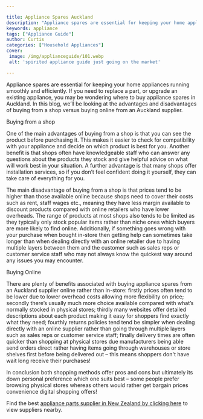 ```yaml
---

title: Appliance Spares Auckland
description: "Appliance spares are essential for keeping your home appliances running smoothly and efficiently. If you need to replace a part, o...get more detail"
keywords: appliance
tags: ["Appliance Guide"]
author: Curtis
categories: ["Household Appliances"]
cover: 
 image: /img/applianceguide/101.webp
 alt: 'spirited appliance guide just going on the market'

---
```


Appliance spares are essential for keeping your home appliances running smoothly and efficiently. If you need to replace a part, or upgrade an existing appliance, you may be wondering where to buy appliance spares in Auckland. In this blog, we’ll be looking at the advantages and disadvantages of buying from a shop versus buying online from an Auckland supplier.

Buying from a shop

One of the main advantages of buying from a shop is that you can see the product before purchasing it. This makes it easier to check for compatibility with your appliance and decide on which product is best for you. Another benefit is that shops often have knowledgeable staff who can answer any questions about the products they stock and give helpful advice on what will work best in your situation. A further advantage is that many shops offer installation services, so if you don’t feel confident doing it yourself, they can take care of everything for you. 

The main disadvantage of buying from a shop is that prices tend to be higher than those available online because shops need to cover their costs such as rent, staff wages etc., meaning they have less margin available to discount products compared with online retailers who have lower overheads. The range of products at most shops also tends to be limited as they typically only stock popular items rather than niche ones which buyers are more likely to find online. Additionally, if something goes wrong with your purchase when bought in-store then getting help can sometimes take longer than when dealing directly with an online retailer due to having multiple layers between them and the customer such as sales reps or customer service staff who may not always know the quickest way around any issues you may encounter. 

Buying Online 

There are plenty of benefits associated with buying appliance spares from an Auckland supplier online rather than in-store: firstly prices often tend to be lower due to lower overhead costs allowing more flexibility on price; secondly there’s usually much more choice available compared with what’s normally stocked in physical stores; thirdly many websites offer detailed descriptions about each product making it easy for shoppers find exactly what they need; fourthly returns policies tend tend be simpler when dealing directly with an online supplier rather than going through multiple layers such as sales reps or customer service staff; finally delivery times are often quicker than shopping at physical stores due manufacturers being able send orders direct rather having items going through warehouses or store shelves first before being delivered out – this means shoppers don't have wait long receive their purchases! 

In conclusion both shopping methods offer pros and cons but ultimately its down personal preference which one suits best – some people prefer browsing physical stores whereas others would rather get bargain prices convenience digital shopping offers!

Find the best <a href="/pages/appliance-parts-suppliers/new-zealand/">appliance parts supplier in New Zealand by clicking here</a> to view suppliers nearby.

